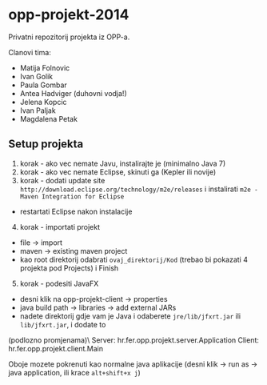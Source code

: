 opp-projekt-2014
================

Privatni repozitorij projekta iz OPP-a.

Clanovi tima:
* Matija Folnovic
* Ivan Golik
* Paula Gombar
* Antea Hadviger (duhovni vodja!)
* Jelena Kopcic
* Ivan Paljak
* Magdalena Petak

Setup projekta
--------------

1. korak - ako vec nemate Javu, instalirajte je (minimalno Java 7)
2. korak - ako vec nemate Eclipse, skinuti ga (Kepler ili novije)
3. korak - dodati update site `http://download.eclipse.org/technology/m2e/releases` i instalirati `m2e - Maven Integration for Eclipse`
  - restartati Eclipse nakon instalacije
4. korak - importati projekt
  - file -> import
  - maven -> existing maven project
  - kao root direktorij odabrati `ovaj_direktorij/Kod` (trebao bi pokazati 4 projekta pod Projects) i Finish
5. korak - podesiti JavaFX
  - desni klik na opp-projekt-client -> properties
  - java build path -> libraries -> add external JARs
  - nadete direktorij gdje vam je Java i odaberete `jre/lib/jfxrt.jar` ili `lib/jfxrt.jar`, i dodate to

(podlozno promjenama)\\
Server: hr.fer.opp.projekt.server.Application
Client: hr.fer.opp.projekt.client.Main

Oboje mozete pokrenuti kao normalne java aplikacije (desni klik -> run as -> java application, ili krace `alt+shift+x j`)
